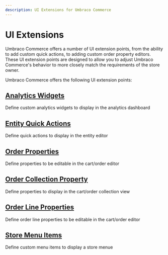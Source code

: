 ```yaml
---
description: UI Extensions for Umbraco Commerce
---
```


# UI Extensions

Umbraco Commerce offers a number of UI extension points, from the ability to add custom quick actions, to adding custom order property editors. These UI extension points are designed to allow you to adjust Umbraco Commerce's behavior to more closely match the requirements of the store owner.

Umbraco Commerce offers the following UI extension points:

## [Analytics Widgets](./analytics-widgets.md)   
Define custom analytics widgets to display in the analytics dashboard

## [Entity Quick Actions](./entity-quick-actions.md)  
Define quick actions to display in the entity editor

## [Order Properties](./order-properties.md)  
Define properties to be editable in the cart/order editor

## [Order Collection Property](./order-collection-properties.md) 
Define properties to display in the cart/order collection view

## [Order Line Properties](./order-line-properties.md)  
Define order line properties to be editable in the cart/order editor

## [Store Menu Items](./store-menu-items.md)  
Define custom menu items to display a store menue